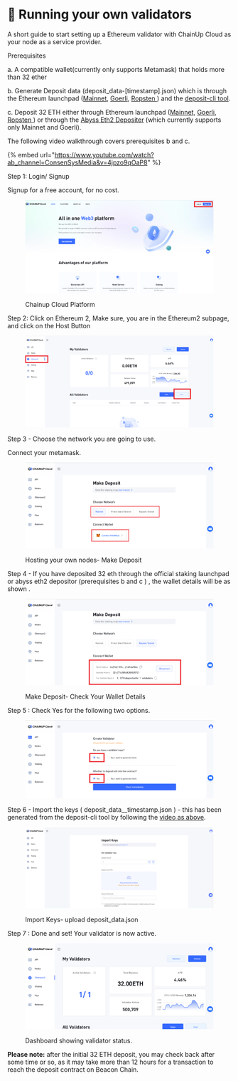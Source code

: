 # 👥 Running your own validators

A short guide to start setting up a Ethereum validator with ChainUp Cloud as your node as a service provider.

Prerequisites

a. A compatible wallet(currently only supports Metamask) that holds more than 32 ether

b. Generate Deposit data (deposit\_data-\[timestamp].json) which is through the Ethereum launchpad ([Mainnet](https://launchpad.ethereum.org/en/overview), [Goerli](https://goerli.launchpad.ethereum.org/en/), [Ropsten ](https://ropsten.launchpad.ethereum.org/en/)) and the [deposit-cli tool](https://github.com/ethereum/staking-deposit-cli/releases/).&#x20;

c. Deposit 32 ETH either through Ethereum launchpad ([Mainnet](https://launchpad.ethereum.org/en/overview), [Goerli](https://goerli.launchpad.ethereum.org/en/), [Ropsten ](https://ropsten.launchpad.ethereum.org/en/)) or through the [Abyss Eth2 Depositer](https://abyss.finance/eth2depositor) (which currently supports only Mainnet and Goerli).&#x20;



The following video walkthrough covers prerequisites b and c.&#x20;

{% embed url="https://www.youtube.com/watch?ab_channel=ConsenSysMedia&v=4jpzo9qOaP8" %}

Step 1: Login/ Signup

Signup for a free account, for no cost.&#x20;

<figure><img src="../../.gitbook/assets/1 (1).png" alt=""><figcaption><p>Chainup Cloud Platform</p></figcaption></figure>

Step 2: Click on Ethereum 2, Make sure, you are in the Ethereum2 subpage, and click on the Host Button

<figure><img src="../../.gitbook/assets/2 (1).png" alt=""><figcaption></figcaption></figure>

Step 3 - Choose the network you are going to use. &#x20;

Connect your metamask.&#x20;

<figure><img src="../../.gitbook/assets/15.PNG" alt=""><figcaption><p>Hosting your own nodes- Make Deposit</p></figcaption></figure>

Step 4 - If you have deposited 32 eth through the official staking launchpad or abyss eth2 depositor (prerequisites b and c ) , the wallet details will be as shown . &#x20;

<figure><img src="../../.gitbook/assets/16.png" alt=""><figcaption><p>Make Deposit- Check Your Wallet Details</p></figcaption></figure>





Step 5 : Check Yes for the following two options.&#x20;

<figure><img src="../../.gitbook/assets/14.PNG" alt=""><figcaption></figcaption></figure>



Step 6 -  Import the keys ( deposit_data\__timestamp.json ) - this has been  generated from the deposit-cli tool by following the [video as above](https://www.youtube.com/watch?v=4jpzo9qOaP8\&ab\_channel=ConsenSysMedia).&#x20;

<figure><img src="../../.gitbook/assets/5.png" alt=""><figcaption><p>Import Keys- upload deposit_data.json </p></figcaption></figure>



Step 7 : Done and set! Your validator is now active.&#x20;

<figure><img src="../../.gitbook/assets/12.png" alt=""><figcaption><p>Dashboard showing validator status. </p></figcaption></figure>

**Please note:** after the initial 32 ETH deposit, you may check back after some time or so, as it may take more than 12 hours for a transaction to reach the deposit contract on Beacon Chain.





